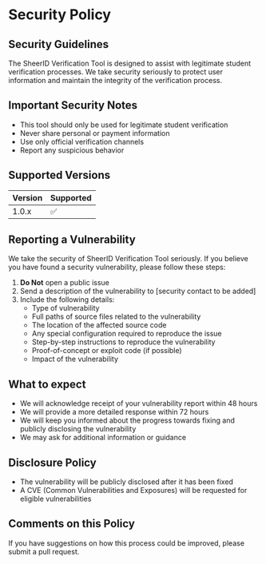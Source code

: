 # Security Policy

## Security Guidelines

The SheerID Verification Tool is designed to assist with legitimate student verification processes. We take security seriously to protect user information and maintain the integrity of the verification process.

## Important Security Notes

- This tool should only be used for legitimate student verification
- Never share personal or payment information
- Use only official verification channels
- Report any suspicious behavior

## Supported Versions

| Version | Supported          |
| ------- | ------------------ |
| 1.0.x   | :white_check_mark: |

## Reporting a Vulnerability

We take the security of SheerID Verification Tool seriously. If you believe you have found a security vulnerability, please follow these steps:

1. **Do Not** open a public issue
2. Send a description of the vulnerability to [security contact to be added]
3. Include the following details:
   - Type of vulnerability
   - Full paths of source files related to the vulnerability
   - The location of the affected source code
   - Any special configuration required to reproduce the issue
   - Step-by-step instructions to reproduce the vulnerability
   - Proof-of-concept or exploit code (if possible)
   - Impact of the vulnerability

## What to expect

- We will acknowledge receipt of your vulnerability report within 48 hours
- We will provide a more detailed response within 72 hours
- We will keep you informed about the progress towards fixing and publicly disclosing the vulnerability
- We may ask for additional information or guidance

## Disclosure Policy

- The vulnerability will be publicly disclosed after it has been fixed
- A CVE (Common Vulnerabilities and Exposures) will be requested for eligible vulnerabilities

## Comments on this Policy

If you have suggestions on how this process could be improved, please submit a pull request.